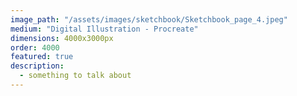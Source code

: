 ```yaml
---
image_path: "/assets/images/sketchbook/Sketchbook_page_4.jpeg"
medium: "Digital Illustration - Procreate"
dimensions: 4000x3000px 
order: 4000
featured: true
description:
  - something to talk about 
---
```


